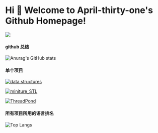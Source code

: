 # Hi 🎉 Welcome to April-thirty-one's Github Homepage!

<img src="https://readme-typing-svg.herokuapp.com/?lines=Welcome,%20visitor!;Hello%20Github%20World!&font=Roboto" />



#### github 总结
![Anurag's GitHub stats](https://github-readme-stats.vercel.app/api?username=April-thirty-one&show_icons=true&theme=radical)

#### 单个项目
[![data structures](https://github-readme-stats.vercel.app/api/pin/?username=April-thirty-one&repo=data_structures&show_owner=true&show_icons=true)](https://github.com/April-thirty-one/data_structures)

[![miniture_STL](https://github-readme-stats.vercel.app/api/pin/?username=April-thirty-one&repo=miniture_STL&show_owner=true&show_icons=true)](https://github.com/April-thirty-one/miniture_STL)

[![ThreadPond](https://github-readme-stats.vercel.app/api/pin/?username=April-thirty-one&repo=ThreadPond&show_owner=true&show_icons=true)](https://github.com/April-thirty-one/ThreadPond)

#### 所有项目所用的语言排名
![Top Langs](https://github-readme-stats.vercel.app/api/top-langs/?username=April-thirty-one)


